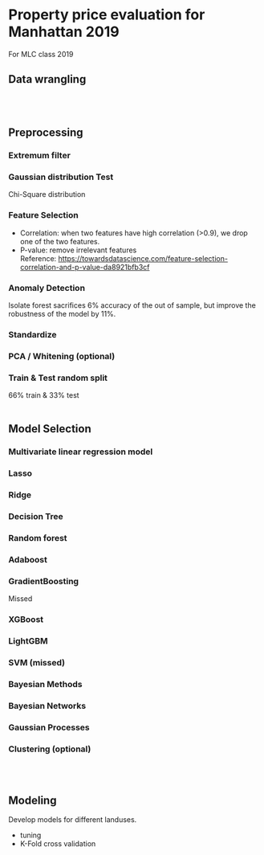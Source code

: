 # Property price evaluation for Manhattan 2019
For MLC class 2019

## Data wrangling
<br> 

## Preprocessing
### Extremum filter
### Gaussian distribution Test
Chi-Square distribution
### Feature Selection
- Correlation: when two features have high correlation (>0.9), we drop one of the two features.
- P-value: remove irrelevant features  
Reference: https://towardsdatascience.com/feature-selection-correlation-and-p-value-da8921bfb3cf  
### Anomaly Detection
Isolate forest sacrifices 6% accuracy of the out of sample, but improve the robustness of the model by 11%.
### Standardize
### PCA / Whitening (optional)
### Train & Test random split
66% train & 33% test
<br> 

## Model Selection
### Multivariate linear regression model
### Lasso
### Ridge
### Decision Tree
### Random forest
### Adaboost
### GradientBoosting

Missed
### XGBoost
### LightGBM
### SVM (missed)
### Bayesian Methods
### Bayesian Networks
### Gaussian Processes
### Clustering (optional)
<br> 

## Modeling
Develop models for different landuses.
- tuning
- K-Fold cross validation
